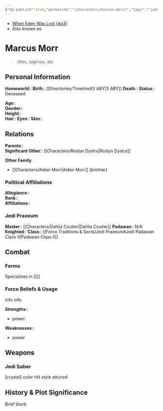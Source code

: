 ```yaml
---
{"dg-publish":true,"permalink":"/characters/marcus-morr/","tags":["jedi","jedipraxeum","jediknight","newjediorder","i ii iii iv v vi vii","forcesensitive","unfinished","character"]}
---
```


- [When Eden Was Lost (Ao3)](https://archiveofourown.org/works/19334440/chapters/45992584)
- Also known as 
# Marcus Morr
>titles, taglines, etc

## Personal Information

**Homeworld**:: 
**Birth**::  [[Directories/Timeline#3 ABY\|3 ABY]]
**Death**:: 
**Status**::  Deceased

**Age**::  
**Gender**::   
**Height**::  
**Hair**:: 
**Eyes**:: 
**Skin**:: 

## Relations

**Parents**::  
**Significant Other**::  [[Characters/Roslyn Dystra\|Roslyn Dystra]]

**Other Family**
- [[Characters/Aiden Morr\|Aiden Morr]] (brother)

### Political Affiliations

**Allegiance**::  
**Rank**::   
**Affiliations**::  

### Jedi Praxeum

**Master**::  [[Characters/Dahlia Coutier\|Dahlia Coutier]]
**Padawan**::  N/A 
**Knighted**:: 
**Class**::  [[Force Traditions & Sects/Jedi Praxeum#Jedi Padawan Class II\|Padawan Class II]]

## Combat

### Forms
Specializes in [[]] 

### Force Beliefs & Usage
info info 

**Strengths**::
- power

**Weaknesses**:: 
- power

## Weapons

### Jedi Saber

[crystal] color hilt style attuned

## History & Plot Significance

Brief blurb.